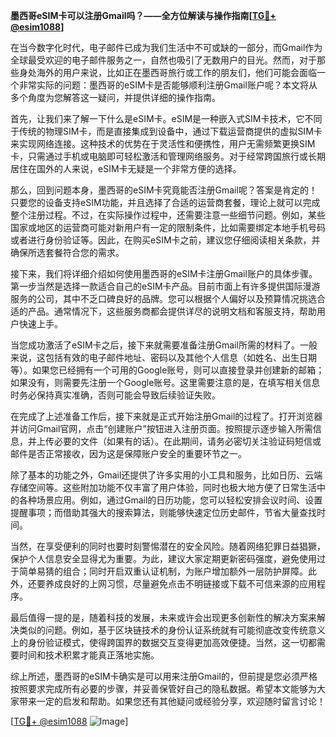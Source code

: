 **墨西哥eSIM卡可以注册Gmail吗？——全方位解读与操作指南[[TG💪+ @esim1088](https://t.me/s/esim1088)]**

在当今数字化时代，电子邮件已成为我们生活中不可或缺的一部分，而Gmail作为全球最受欢迎的电子邮件服务之一，自然也吸引了无数用户的目光。然而，对于那些身处海外的用户来说，比如正在墨西哥旅行或工作的朋友们，他们可能会面临一个非常实际的问题：墨西哥的eSIM卡是否能够顺利注册Gmail账户呢？本文将从多个角度为您解答这一疑问，并提供详细的操作指南。

首先，让我们来了解一下什么是eSIM卡。eSIM是一种嵌入式SIM卡技术，它不同于传统的物理SIM卡，而是直接集成到设备中，通过下载运营商提供的虚拟SIM卡来实现网络连接。这种技术的优势在于灵活性和便携性，用户无需频繁更换SIM卡，只需通过手机或电脑即可轻松激活和管理网络服务。对于经常跨国旅行或长期居住在国外的人来说，eSIM卡无疑是一个非常方便的选择。

那么，回到问题本身，墨西哥的eSIM卡究竟能否注册Gmail呢？答案是肯定的！只要您的设备支持eSIM功能，并且选择了合适的运营商套餐，理论上就可以完成整个注册过程。不过，在实际操作过程中，还需要注意一些细节问题。例如，某些国家或地区的运营商可能对新用户有一定的限制条件，比如需要绑定本地手机号码或者进行身份验证等。因此，在购买eSIM卡之前，建议您仔细阅读相关条款，并确保所选套餐符合您的需求。

接下来，我们将详细介绍如何使用墨西哥的eSIM卡注册Gmail账户的具体步骤。第一步当然是选择一款适合自己的eSIM卡产品。目前市面上有许多提供国际漫游服务的公司，其中不乏口碑良好的品牌。您可以根据个人偏好以及预算情况挑选合适的产品。通常情况下，这些服务商都会提供详尽的说明文档和客服支持，帮助用户快速上手。

当您成功激活了eSIM卡之后，接下来就需要准备注册Gmail所需的材料了。一般来说，这包括有效的电子邮件地址、密码以及其他个人信息（如姓名、出生日期等）。如果您已经拥有一个可用的Google账号，则可以直接登录并创建新的邮箱；如果没有，则需要先注册一个Google账号。这里需要注意的是，在填写相关信息时务必保持真实准确，否则可能会导致后续验证失败。

在完成了上述准备工作后，接下来就是正式开始注册Gmail的过程了。打开浏览器并访问Gmail官网，点击“创建账户”按钮进入注册页面。按照提示逐步输入所需信息，并上传必要的文件（如果有的话）。在此期间，请务必密切关注验证码短信或邮件是否正常接收，因为这是保障账户安全的重要环节之一。

除了基本的功能之外，Gmail还提供了许多实用的小工具和服务，比如日历、云端存储空间等。这些附加功能不仅丰富了用户体验，同时也极大地方便了日常生活中的各种场景应用。例如，通过Gmail的日历功能，您可以轻松安排会议时间、设置提醒事项；而借助其强大的搜索算法，则能够快速定位历史邮件，节省大量查找时间。

当然，在享受便利的同时也要时刻警惕潜在的安全风险。随着网络犯罪日益猖獗，保护个人信息安全显得尤为重要。为此，建议大家定期更新密码强度，避免使用过于简单易猜的组合；同时开启双重认证机制，为账户增加额外一层防护屏障。此外，还要养成良好的上网习惯，尽量避免点击不明链接或下载不可信来源的应用程序。

最后值得一提的是，随着科技的发展，未来或许会出现更多创新性的解决方案来解决类似的问题。例如，基于区块链技术的身份认证系统就有可能彻底改变传统意义上的身份验证模式，使得跨国界的数据交互变得更加高效便捷。当然，这一切都需要时间和技术积累才能真正落地实施。

综上所述，墨西哥的eSIM卡确实是可以用来注册Gmail的，但前提是您必须严格按照要求完成所有必要的步骤，并妥善保管好自己的隐私数据。希望本文能够为大家带来一定的启发和帮助。如果您还有其他疑问或经验分享，欢迎随时留言讨论！

[[TG💪+ @esim1088](https://t.me/s/esim1088) ![Image](https://i.postimg.cc/4NQfJmqS/Snipaste-2025-05-13-00-14-12.png)]